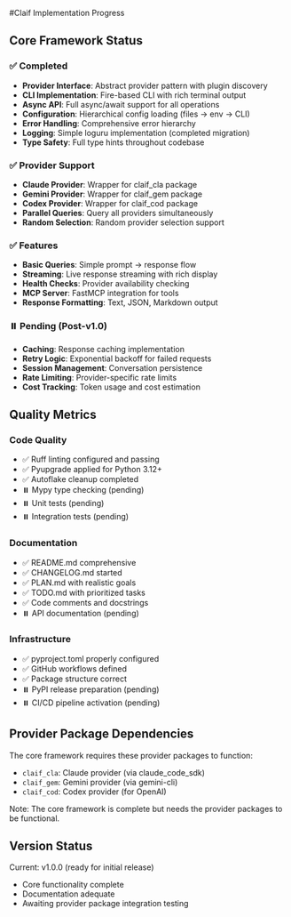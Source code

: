 #Claif Implementation Progress

## Core Framework Status

### ✅ Completed
- **Provider Interface**: Abstract provider pattern with plugin discovery
- **CLI Implementation**: Fire-based CLI with rich terminal output  
- **Async API**: Full async/await support for all operations
- **Configuration**: Hierarchical config loading (files → env → CLI)
- **Error Handling**: Comprehensive error hierarchy
- **Logging**: Simple loguru implementation (completed migration)
- **Type Safety**: Full type hints throughout codebase

### ✅ Provider Support
- **Claude Provider**: Wrapper for claif_cla package
- **Gemini Provider**: Wrapper for claif_gem package
- **Codex Provider**: Wrapper for claif_cod package
- **Parallel Queries**: Query all providers simultaneously
- **Random Selection**: Random provider selection support

### ✅ Features
- **Basic Queries**: Simple prompt → response flow
- **Streaming**: Live response streaming with rich display
- **Health Checks**: Provider availability checking
- **MCP Server**: FastMCP integration for tools
- **Response Formatting**: Text, JSON, Markdown output

### ⏸️ Pending (Post-v1.0)
- **Caching**: Response caching implementation
- **Retry Logic**: Exponential backoff for failed requests
- **Session Management**: Conversation persistence
- **Rate Limiting**: Provider-specific rate limits
- **Cost Tracking**: Token usage and cost estimation

## Quality Metrics

### Code Quality
- ✅ Ruff linting configured and passing
- ✅ Pyupgrade applied for Python 3.12+
- ✅ Autoflake cleanup completed
- ⏸️ Mypy type checking (pending)
- ⏸️ Unit tests (pending)
- ⏸️ Integration tests (pending)

### Documentation
- ✅ README.md comprehensive
- ✅ CHANGELOG.md started
- ✅ PLAN.md with realistic goals
- ✅ TODO.md with prioritized tasks
- ✅ Code comments and docstrings
- ⏸️ API documentation (pending)

### Infrastructure
- ✅ pyproject.toml properly configured
- ✅ GitHub workflows defined
- ✅ Package structure correct
- ⏸️ PyPI release preparation (pending)
- ⏸️ CI/CD pipeline activation (pending)

## Provider Package Dependencies

The core framework requires these provider packages to function:
- `claif_cla`: Claude provider (via claude_code_sdk)
- `claif_gem`: Gemini provider (via gemini-cli)
- `claif_cod`: Codex provider (for OpenAI)

Note: The core framework is complete but needs the provider packages to be functional.

## Version Status

Current: v1.0.0 (ready for initial release)
- Core functionality complete
- Documentation adequate
- Awaiting provider package integration testing